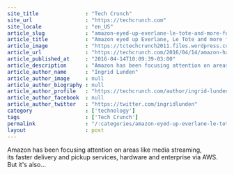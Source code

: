 ```yaml
---
site_title               : "Tech Crunch"
site_url                 : "https://techcrunch.com"
site_locale              : "en_US"
article_slug             : "amazon-eyed-up-everlane-le-tote-and-more-for-acquisition-in-a-wider-fashion-push"
article_title            : "Amazon eyed up Everlane, Le Tote and more for acquisition in a wider fashion push"
article_image            : "https://tctechcrunch2011.files.wordpress.com/2016/04/screen-shot-2016-04-14-at-17-44-32.png?w=752&h=400&crop=1"
article_url              : "https://techcrunch.com/2016/04/14/amazon-has-eyeballed-several-hot-startups-for-acquisition-in-a-wider-fashion-push/"
article_published_at     : "2016-04-14T10:09:39-03:00"
article_description      : "Amazon has been focusing attention on areas like media streaming, its faster delivery and pickup services, hardware and enterprise via AWS. But it's also..."
article_author_name      : "Ingrid Lunden"
article_author_image     : null
article_author_biography : null
article_author_profile   : "https://techcrunch.com/author/ingrid-lunden/"
article_author_facebook  : null
article_author_twitter   : "https://twitter.com/ingridlunden"
category                 : ['technology']
tags                     : ['Tech Crunch']
permalink                : "/:categories/amazon-eyed-up-everlane-le-tote-and-more-for-acquisition-in-a-wider-fashion-push/"
layout                   : post
---
```


Amazon has been focusing attention on areas like media streaming, its faster delivery and pickup services, hardware and enterprise via AWS. But it's also...
